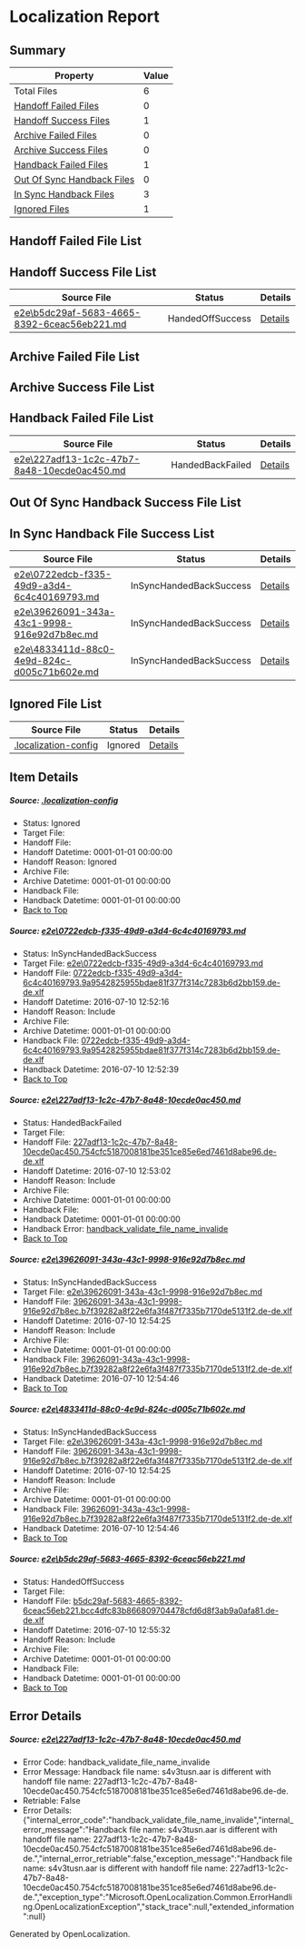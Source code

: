 # <a name='report-top'></a> Localization Report

## Summary
 Property | Value 
 -------- | ----- 
 Total Files | 6
[ Handoff Failed Files ](#handoff-failed-list)| 0
[ Handoff Success Files ](#handoff-success-list)| 1
[ Archive Failed Files ](#archive-failed-list)| 0
[ Archive Success Files ](#archive-success-list)| 0
[ Handback Failed Files ](#handback-failed-list)| 1
[ Out Of Sync Handback Files ](#outofsync-handback-success-list)| 0
[ In Sync Handback Files ](#insync-handback-success-list)| 3
[ Ignored Files ](#ignored-list)| 1

## <a name='handoff-failed-list'></a> Handoff Failed File List

## <a name='handoff-success-list'></a> Handoff Success File List
 Source File | Status | Details 
 ----------- | ------ | ------- 
 [e2e\b5dc29af-5683-4665-8392-6ceac56eb221.md](https://github.com/OpenLocalizationTestOrg/oltest/blob/0e4e63d8fcd083fb7645e6961291a8455dee8683/e2e/b5dc29af-5683-4665-8392-6ceac56eb221.md) | HandedOffSuccess | [Details](#4a7708dc2a0e71401f55ccb9fa123c333dfce5975)

## <a name='archive-failed-list'></a> Archive Failed File List

## <a name='archive-success-list'></a> Archive Success File List

## <a name='handback-failed-list'></a> Handback Failed File List
 Source File | Status | Details 
 ----------- | ------ | ------- 
 [e2e\227adf13-1c2c-47b7-8a48-10ecde0ac450.md](https://github.com/OpenLocalizationTestOrg/oltest/blob/ec9a87608cd3c62459c87fc8e9f342e24ad934e2/e2e/227adf13-1c2c-47b7-8a48-10ecde0ac450.md) | HandedBackFailed | [Details](#18314e02cd6e0ff478cb9c61a5e5e44f089f755b2)

## <a name='outofsync-handback-success-list'></a> Out Of Sync Handback Success File List

## <a name='insync-handback-success-list'></a> In Sync Handback File Success List
 Source File | Status | Details 
 ----------- | ------ | ------- 
 [e2e\0722edcb-f335-49d9-a3d4-6c4c40169793.md](https://github.com/OpenLocalizationTestOrg/oltest/blob/c1914e26debf7a00202bbd903d75516acfa04a95/e2e/0722edcb-f335-49d9-a3d4-6c4c40169793.md) | InSyncHandedBackSuccess | [Details](#a86e74fedf00656ebe115190a5bfffe5405a33d21)
 [e2e\39626091-343a-43c1-9998-916e92d7b8ec.md](https://github.com/OpenLocalizationTestOrg/oltest/blob/5672fb5dfb345a34998ee2feaedab541dc19d7bf/e2e/39626091-343a-43c1-9998-916e92d7b8ec.md) | InSyncHandedBackSuccess | [Details](#baba37847ecaaee5bce026c5cde7335809563ce33)
 [e2e\4833411d-88c0-4e9d-824c-d005c71b602e.md](https://github.com/OpenLocalizationTestOrg/oltest/blob/0e4e63d8fcd083fb7645e6961291a8455dee8683/e2e/4833411d-88c0-4e9d-824c-d005c71b602e.md) | InSyncHandedBackSuccess | [Details](#baba37847ecaaee5bce026c5cde7335809563ce34)

## <a name='ignored-list'></a> Ignored File List
 Source File | Status | Details 
 ----------- | ------ | ------- 
 [.localization-config](https://github.com/OpenLocalizationTestOrg/oltest/blob/0e4e63d8fcd083fb7645e6961291a8455dee8683/.localization-config) | Ignored | [Details](#3d4f252ac210baf56311d7e97dcc2db10974dbd20)

## Item Details
##### <a name='3d4f252ac210baf56311d7e97dcc2db10974dbd20'></a> Source: [.localization-config](https://github.com/OpenLocalizationTestOrg/oltest/blob/0e4e63d8fcd083fb7645e6961291a8455dee8683/.localization-config)
* Status: Ignored
* Target File: 
* Handoff File: 
* Handoff Datetime: 0001-01-01 00:00:00
* Handoff Reason: Ignored
* Archive File: 
* Archive Datetime: 0001-01-01 00:00:00
* Handback File: 
* Handback Datetime: 0001-01-01 00:00:00
* [Back to Top](#report-top)

##### <a name='a86e74fedf00656ebe115190a5bfffe5405a33d21'></a> Source: [e2e\0722edcb-f335-49d9-a3d4-6c4c40169793.md](https://github.com/OpenLocalizationTestOrg/oltest/blob/c1914e26debf7a00202bbd903d75516acfa04a95/e2e/0722edcb-f335-49d9-a3d4-6c4c40169793.md)
* Status: InSyncHandedBackSuccess
* Target File: [e2e\0722edcb-f335-49d9-a3d4-6c4c40169793.md](https://github.com/OpenLocalizationTestOrg/oltest-dede-fly/blob/5a528246224891cbd036fa6d50618de2f8373b35/e2e/0722edcb-f335-49d9-a3d4-6c4c40169793.md)
* Handoff File: [0722edcb-f335-49d9-a3d4-6c4c40169793.9a9542825955bdae81f377f314c7283b6d2bb159.de-de.xlf](https://github.com/OpenLocalizationTestOrg/olhandoff-e2e/blob/a9c964144ebc8b036ca494f1ff9443af605c5198/ol-handoff/OpenLocalizationTestOrg/oltest-dede-fly/ci/ht/0722edcb-f335-49d9-a3d4-6c4c40169793.9a9542825955bdae81f377f314c7283b6d2bb159.de-de.xlf)
* Handoff Datetime: 2016-07-10 12:52:16
* Handoff Reason: Include
* Archive File: 
* Archive Datetime: 0001-01-01 00:00:00
* Handback File: [0722edcb-f335-49d9-a3d4-6c4c40169793.9a9542825955bdae81f377f314c7283b6d2bb159.de-de.xlf](https://github.com/OpenLocalizationTestOrg/olhandback-e2e/blob/b95f6492b785ae6b8dec0ce17df4876cbfd7ac8b/ol-handback/OpenLocalizationTestOrg/oltest-dede-fly/ci/ht/0722edcb-f335-49d9-a3d4-6c4c40169793.9a9542825955bdae81f377f314c7283b6d2bb159.de-de.xlf)
* Handback Datetime: 2016-07-10 12:52:39
* [Back to Top](#report-top)

##### <a name='18314e02cd6e0ff478cb9c61a5e5e44f089f755b2'></a> Source: [e2e\227adf13-1c2c-47b7-8a48-10ecde0ac450.md](https://github.com/OpenLocalizationTestOrg/oltest/blob/ec9a87608cd3c62459c87fc8e9f342e24ad934e2/e2e/227adf13-1c2c-47b7-8a48-10ecde0ac450.md)
* Status: HandedBackFailed
* Target File: 
* Handoff File: [227adf13-1c2c-47b7-8a48-10ecde0ac450.754cfc5187008181be351ce85e6ed7461d8abe96.de-de.xlf](https://github.com/OpenLocalizationTestOrg/olhandoff-e2e/blob/587017b0816a8cbbf4ca231e3863d9d35c05410b/ol-handoff/OpenLocalizationTestOrg/oltest-dede-fly/ci/ht/227adf13-1c2c-47b7-8a48-10ecde0ac450.754cfc5187008181be351ce85e6ed7461d8abe96.de-de.xlf)
* Handoff Datetime: 2016-07-10 12:53:02
* Handoff Reason: Include
* Archive File: 
* Archive Datetime: 0001-01-01 00:00:00
* Handback File: 
* Handback Datetime: 0001-01-01 00:00:00
* Handback Error: [handback_validate_file_name_invalide](#18314e02cd6e0ff478cb9c61a5e5e44f089f755b2handback_validate_file_name_invalide)
* [Back to Top](#report-top)

##### <a name='baba37847ecaaee5bce026c5cde7335809563ce33'></a> Source: [e2e\39626091-343a-43c1-9998-916e92d7b8ec.md](https://github.com/OpenLocalizationTestOrg/oltest/blob/5672fb5dfb345a34998ee2feaedab541dc19d7bf/e2e/39626091-343a-43c1-9998-916e92d7b8ec.md)
* Status: InSyncHandedBackSuccess
* Target File: [e2e\39626091-343a-43c1-9998-916e92d7b8ec.md](https://github.com/OpenLocalizationTestOrg/oltest-dede-fly/blob/9a496af7affcb1fee1afbd7e24fa06a65492d3a6/e2e/39626091-343a-43c1-9998-916e92d7b8ec.md)
* Handoff File: [39626091-343a-43c1-9998-916e92d7b8ec.b7f39282a8f22e6fa3f487f7335b7170de5131f2.de-de.xlf](https://github.com/OpenLocalizationTestOrg/olhandoff-e2e/blob/c820bcb1a7b932a0914e5931be1d8c6401481a8f/ol-handoff/OpenLocalizationTestOrg/oltest-dede-fly/ci/ht/39626091-343a-43c1-9998-916e92d7b8ec.b7f39282a8f22e6fa3f487f7335b7170de5131f2.de-de.xlf)
* Handoff Datetime: 2016-07-10 12:54:25
* Handoff Reason: Include
* Archive File: 
* Archive Datetime: 0001-01-01 00:00:00
* Handback File: [39626091-343a-43c1-9998-916e92d7b8ec.b7f39282a8f22e6fa3f487f7335b7170de5131f2.de-de.xlf](https://github.com/OpenLocalizationTestOrg/olhandback-e2e/blob/099235bf32da4c2d55659f43676575033f422330/ol-handback/OpenLocalizationTestOrg/oltest-dede-fly/ci/ht/39626091-343a-43c1-9998-916e92d7b8ec.b7f39282a8f22e6fa3f487f7335b7170de5131f2.de-de.xlf)
* Handback Datetime: 2016-07-10 12:54:46
* [Back to Top](#report-top)

##### <a name='baba37847ecaaee5bce026c5cde7335809563ce34'></a> Source: [e2e\4833411d-88c0-4e9d-824c-d005c71b602e.md](https://github.com/OpenLocalizationTestOrg/oltest/blob/0e4e63d8fcd083fb7645e6961291a8455dee8683/e2e/4833411d-88c0-4e9d-824c-d005c71b602e.md)
* Status: InSyncHandedBackSuccess
* Target File: [e2e\39626091-343a-43c1-9998-916e92d7b8ec.md](https://github.com/OpenLocalizationTestOrg/oltest-dede-fly/blob/9a496af7affcb1fee1afbd7e24fa06a65492d3a6/e2e/39626091-343a-43c1-9998-916e92d7b8ec.md)
* Handoff File: [39626091-343a-43c1-9998-916e92d7b8ec.b7f39282a8f22e6fa3f487f7335b7170de5131f2.de-de.xlf](https://github.com/OpenLocalizationTestOrg/olhandoff-e2e/blob/c820bcb1a7b932a0914e5931be1d8c6401481a8f/ol-handoff/OpenLocalizationTestOrg/oltest-dede-fly/ci/ht/39626091-343a-43c1-9998-916e92d7b8ec.b7f39282a8f22e6fa3f487f7335b7170de5131f2.de-de.xlf)
* Handoff Datetime: 2016-07-10 12:54:25
* Handoff Reason: Include
* Archive File: 
* Archive Datetime: 0001-01-01 00:00:00
* Handback File: [39626091-343a-43c1-9998-916e92d7b8ec.b7f39282a8f22e6fa3f487f7335b7170de5131f2.de-de.xlf](https://github.com/OpenLocalizationTestOrg/olhandback-e2e/blob/099235bf32da4c2d55659f43676575033f422330/ol-handback/OpenLocalizationTestOrg/oltest-dede-fly/ci/ht/39626091-343a-43c1-9998-916e92d7b8ec.b7f39282a8f22e6fa3f487f7335b7170de5131f2.de-de.xlf)
* Handback Datetime: 2016-07-10 12:54:46
* [Back to Top](#report-top)

##### <a name='4a7708dc2a0e71401f55ccb9fa123c333dfce5975'></a> Source: [e2e\b5dc29af-5683-4665-8392-6ceac56eb221.md](https://github.com/OpenLocalizationTestOrg/oltest/blob/0e4e63d8fcd083fb7645e6961291a8455dee8683/e2e/b5dc29af-5683-4665-8392-6ceac56eb221.md)
* Status: HandedOffSuccess
* Target File: 
* Handoff File: [b5dc29af-5683-4665-8392-6ceac56eb221.bcc4dfc83b866809704478cfd6d8f3ab9a0afa81.de-de.xlf](https://github.com/OpenLocalizationTestOrg/olhandoff-e2e/blob/64014dc8703a86bda027001b62607205b3ef3d3a/ol-handoff/OpenLocalizationTestOrg/oltest-dede-fly/ci/ht/b5dc29af-5683-4665-8392-6ceac56eb221.bcc4dfc83b866809704478cfd6d8f3ab9a0afa81.de-de.xlf)
* Handoff Datetime: 2016-07-10 12:55:32
* Handoff Reason: Include
* Archive File: 
* Archive Datetime: 0001-01-01 00:00:00
* Handback File: 
* Handback Datetime: 0001-01-01 00:00:00
* [Back to Top](#report-top)


## Error Details
##### <a name='18314e02cd6e0ff478cb9c61a5e5e44f089f755b2handback_validate_file_name_invalide'></a> Source: [e2e\227adf13-1c2c-47b7-8a48-10ecde0ac450.md](#18314e02cd6e0ff478cb9c61a5e5e44f089f755b2)
* Error Code: handback_validate_file_name_invalide
* Error Message: Handback file name: s4v3tusn.aar is different with handoff file name: 227adf13-1c2c-47b7-8a48-10ecde0ac450.754cfc5187008181be351ce85e6ed7461d8abe96.de-de.
* Retriable: False
* Error Details: {"internal_error_code":"handback_validate_file_name_invalide","internal_error_message":"Handback file name: s4v3tusn.aar is different with handoff file name: 227adf13-1c2c-47b7-8a48-10ecde0ac450.754cfc5187008181be351ce85e6ed7461d8abe96.de-de.","internal_error_retriable":false,"exception_message":"Handback file name: s4v3tusn.aar is different with handoff file name: 227adf13-1c2c-47b7-8a48-10ecde0ac450.754cfc5187008181be351ce85e6ed7461d8abe96.de-de.","exception_type":"Microsoft.OpenLocalization.Common.ErrorHandling.OpenLocalizationException","stack_trace":null,"extended_information":null}


Generated by OpenLocalization.

